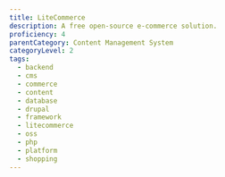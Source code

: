 ```yaml
---
title: LiteCommerce
description: A free open-source e-commerce solution.
proficiency: 4
parentCategory: Content Management System
categoryLevel: 2
tags:
  - backend
  - cms
  - commerce
  - content
  - database
  - drupal
  - framework
  - litecommerce
  - oss
  - php
  - platform
  - shopping
---
```

